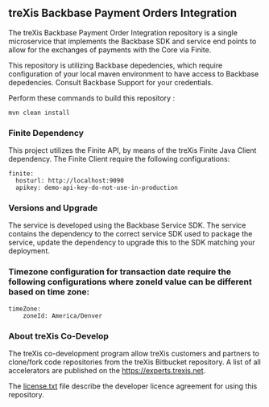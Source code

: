 ## treXis Backbase Payment Orders Integration
The treXis Backbase Payment Order Integration repository is a single microservice that implements the Backbase SDK and service end points to allow for the exchanges of payments with the Core via Finite.

This repository is utilizing Backbase depedencies, which require configuration of your local maven environment to have access to Backbase depedencies.  Consult Backbase Support for your credentials.

Perform these commands to build this repository :
```
mvn clean install
```


### Finite Dependency
This project utilizes the Finite API, by means of the treXis Finite Java Client dependency.  The Finite Client require the following configurations:
```
finite:
  hosturl: http://localhost:9090
  apikey: demo-api-key-do-not-use-in-production
```

### Versions and Upgrade
The service is developed using the Backbase Service SDK.  The service contains the dependency to the correct service SDK used to package the service, update the dependency to upgrade this to the SDK matching your deployment.

### Timezone configuration for transaction date require the following configurations where zoneId value can be different based on time zone:
```
timeZone:
    zoneId: America/Denver
```

### About treXis Co-Develop
The treXis co-development program allow treXis customers and partners to clone/fork code repositories from the treXis Bitbucket repository.  A list of all accelerators are published on the https://experts.trexis.net.

The <a href="license.txt">license.txt</a> file describe the developer licence agreement for using this repository.